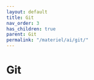 ```yaml
---
layout: default
title: Git
nav_order: 3
has_children: true
parent: Git
permalink: "/materiel/ai/git/"
---
```


# Git
